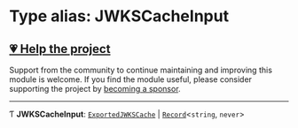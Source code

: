# Type alias: JWKSCacheInput

## [💗 Help the project](https://github.com/sponsors/panva)

Support from the community to continue maintaining and improving this module is welcome. If you find the module useful, please consider supporting the project by [becoming a sponsor](https://github.com/sponsors/panva).

---

Ƭ **JWKSCacheInput**: [`ExportedJWKSCache`](../interfaces/jwks_remote.ExportedJWKSCache.md) \| [`Record`]( https://www.typescriptlang.org/docs/handbook/utility-types.html#recordkeys-type )\<`string`, `never`\>
